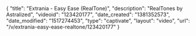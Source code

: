 {
    "title": "Extrania - Easy Ease (RealTone)",
    "description": "RealTones by Astralized",
    "videoid": "123420177",
    "date_created": "1381352573",
    "date_modified": "1517274453",
    "type": "captivate",
    "layout": "video",
    "url": "\/v\/extrania-easy-ease-realtone\/123420177"
}